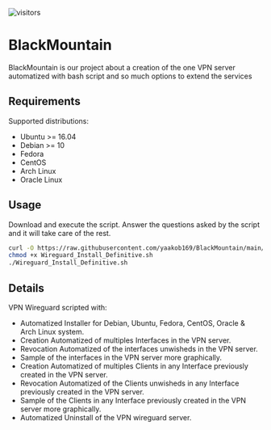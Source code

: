 ![visitors](https://visitor-badge.glitch.me/badge?page_id=yaakob169.BlackMountain)
# BlackMountain

BlackMountain is our project about a creation of the one VPN server automatized with bash script and so much options to extend the services

## Requirements

Supported distributions:

- Ubuntu >= 16.04
- Debian >= 10
- Fedora
- CentOS
- Arch Linux
- Oracle Linux

## Usage

Download and execute the script. Answer the questions asked by the script and it will take care of the rest.

```bash
curl -O https://raw.githubusercontent.com/yaakob169/BlackMountain/main/Wireguard_Install_Definitive.sh
chmod +x Wireguard_Install_Definitive.sh
./Wireguard_Install_Definitive.sh
```
## Details

VPN Wireguard scripted with:
- Automatized Installer for Debian, Ubuntu, Fedora, CentOS, Oracle & Arch Linux system.
- Creation Automatized of multiples Interfaces in the VPN server.
- Revocation Automatized of the interfaces unwisheds in the VPN server.
- Sample of the interfaces in the VPN server more graphically.
- Creation Automatized of multiples Clients in any Interface previously created in the VPN server.
- Revocation Automatized of the Clients unwisheds in any Interface previously created in the VPN server.
- Sample of the Clients in any Interface previously created in the VPN server more graphically.
- Automatized Uninstall of the VPN wireguard server.
